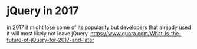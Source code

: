 # jQuery in 2017

in 2017 it might lose some of its popularity but developers that already used it will most likely not leave jQuery. https://www.quora.com/What-is-the-future-of-jQuery-for-2017-and-later
